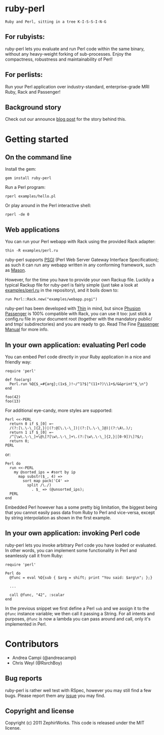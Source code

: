 ruby-perl
=========

    Ruby and Perl, sitting in a tree K-I-S-S-I-N-G

For rubyists:
-------------

ruby-perl lets you evaluate and run Perl code within the same binary, without
any heavy-weight forking of sub-processes. Enjoy the compactness, robustness
and maintainability of Perl!

For perlists:
-------------

Run your Perl application over industry-standard, enterprise-grade MRI Ruby,
Rack and Passenger!

Background story
----------------

Check out our announce [blog post](http://blog.zephirworks.com/47768566) for the story behind this.

Getting started
===============

On the command line
-------------------

Install the gem:

    gem install ruby-perl

Run a Perl program:

    rperl examples/hello.pl

Or play around in the Perl interactive shell:

    rperl -de 0

Web applications
----------------

You can run your Perl webapp with Rack using the provided Rack adapter:

    thin -R examples/perl.ru

ruby-perl supports [PSGI](http://search.cpan.org/~miyagawa/PSGI-1.03/PSGI.pod)
(Perl Web Server Gateway Interface Specification); as such it can run any
webapp written in any conforming framework, such as
[Mason](http://www.masonhq.com/).

However, for the time you have to provide your own Rackup file. Luckily a
typical Rackup file for ruby-perl is fairly simple (just take a look at
[examples/perl.ru](examples/perl.ru) in the repository), and it boils down to:

    run Perl::Rack.new("examples/webapp.psgi")

ruby-perl has been developed with [Thin](http://code.macournoyer.com/thin/)
in mind, but since [Phusion Passenger](http://www.modrails.com/) is 100%
compatible with Rack, you can use it too: just stick a config.ru file in your
document root (together with the mandatory public/ and tmp/ subdirectories)
and you are ready to go. Read The Fine [Passenger Manual](http://www.modrails.com/documentation/Users%20guide%20Apache.html#_deploying_a_rack_based_ruby_application)
for more info.

In your own application: evaluating Perl code
---------------------------------------------

You can embed Perl code directly in your Ruby application in a nice and
friendly way:

    require 'perl'
    
    def foo(arg)
      Perl.run %Q{$_=#{arg};(1x$_)!~/^1?$|^(11+?)\\1+$/&&print"$_\n"}
    end
    
    foo(42)
    foo(13)

For additional eye-candy, more styles are supported:

    Perl <<-PERL
      return 0 if $_[0] =~ 
      /(?:[\.\-\_]{2,})|(?:@[\.\-\_])|(?:[\.\-\_]@)|(?:\A\.)/;
      return 1 if $_[0] =~ 
      /^[\w\.\-\_]+\@\[?[\w\.\-\_]+\.(?:[\w\.\-\_]{2,}|[0-9])\]?$/;
      return 0;
    PERL

or:

    Perl do
      run <<-PERL
        my @sorted_ips = #sort by ip
          map substr($_, 4) =>
            sort map pack('C4' =>
              split /\./)
                . $_ => (@unsorted_ips);
      PERL
    end

Embedded Perl however has a some pretty big limitation, the biggest being
that you cannot easily pass data from Ruby to Perl and vice-versa, except
by string interpolation as shown in the first example.

In your own application: invoking Perl code
-------------------------------------------

ruby-perl lets you invoke arbitrary Perl code you have loaded or evaluated.
In other words, you can implement some functionality in Perl and seamlessly
call it from Ruby:

    require 'perl'
    
    Perl do
      @func = eval %Q{sub { $arg = shift; print "You said: $arg\n"; };}
      
      ...
      
      call @func, "42", :scalar
    end

In the previous snippet we first define a Perl `sub` and we assign it to
the `@func` instance variable; we then call it passing a String. For all
intents and purposes, `@func` is now a lambda you can pass around and call,
only it's implemented in Perl.

Contributors
============

* Andrea Campi (@andreacampi)
* Chris Weyl (@RsrchBoy)

Bug reports
-----------

ruby-perl is rather well test with RSpec, however you may still find a few
bugs. Please report them any [issue](https://github.com/zephirworks/ruby-perl/issues)
you may find.

Copyright and license
---------------------

Copyright (c) 2011 ZephirWorks.
This code is released under the MIT license.
